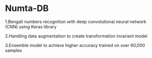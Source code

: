 # Numta-DB
1.Bengali numbers recognition with deep convolutional neural network (CNN) using Keras library

2.Handling data augmentation to create transformation invariant model

3.Ensemble model to achieve higher accuracy trained on over 60,000 samples
